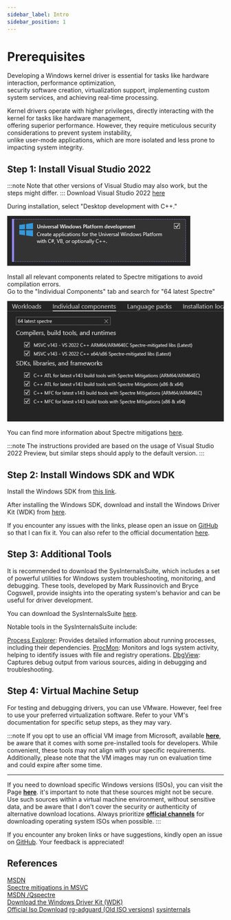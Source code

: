```yaml
---
sidebar_label: Intro
sidebar_position: 1
---
```


# Prerequisites

Developing a Windows kernel driver is essential for tasks like hardware interaction, performance optimization,  
security software creation, virtualization support, implementing custom system services, and achieving real-time processing.  

Kernel drivers operate with higher privileges, directly interacting with the kernel for tasks like hardware management,  
offering superior performance. However, they require meticulous security considerations to prevent system instability,  
unlike user-mode applications, which are more isolated and less prone to impacting system integrity.

## Step 1: Install Visual Studio 2022

:::note
Note that other versions of Visual Studio may also work, but the steps might differ.
:::
Download Visual Studio 2022 [here](https://visualstudio.microsoft.com/de/)

During installation, select "Desktop development with C++."

![Desktop development with C++ in visual studio installer](../../../static/img/windows/kernel/intro/setup_QaWAYCosDU.png)

Install all relevant components related to Spectre mitigations to avoid compilation errors.  
Go to the "Individual Components" tab and search for "64 latest Spectre"

![Individual Components 64 latest spectre](../../../static/img/windows/kernel/intro/setup_nPCCWZdr43.png)

You can find more information about Spectre mitigations [here](https://devblogs.microsoft.com/cppblog/spectre-mitigations-in-msvc/).

:::note
The instructions provided are based on the usage of Visual Studio 2022 Preview, but similar steps should apply to the default version.
:::

## Step 2: Install Windows SDK and WDK

Install the Windows SDK from [this link](https://developer.microsoft.com/ja-jp/windows/downloads/windows-sdk/).

After installing the Windows SDK, download and install the Windows Driver Kit (WDK) from [here](https://download.microsoft.com/download/7/b/f/7bfc8dbe-00cb-47de-b856-70e696ef4f46/wdk/wdksetup.exe).  

If you encounter any issues with the links, please open an issue on [GitHub](https://github.com/Arteiii/arteiii.github.io/issues/new) so that I can fix it. You can also refer to the official documentation [here](https://learn.microsoft.com/ja-jp/windows-hardware/drivers/download-the-wdk).

## Step 3: Additional Tools

It is recommended to download the SysInternalsSuite, which includes a set of powerful utilities for Windows system troubleshooting, monitoring, and debugging. These tools, developed by Mark Russinovich and Bryce Cogswell, provide insights into the operating system's behavior and can be useful for driver development.

You can download the SysInternalsSuite [here](https://learn.microsoft.com/ja-jp/sysinternals/downloads/sysinternals-suite).

Notable tools in the SysInternalsSuite include:

[Process Explorer](https://learn.microsoft.com/en-us/sysinternals/downloads/process-explorer): Provides detailed information about running processes, including their dependencies.
[ProcMon](https://learn.microsoft.com/en-us/sysinternals/downloads/procmon): Monitors and logs system activity, helping to identify issues with file and registry operations.
[DbgView](https://learn.microsoft.com/en-us/sysinternals/downloads/debugview): Captures debug output from various sources, aiding in debugging and troubleshooting.

## Step 4: Virtual Machine Setup

For testing and debugging drivers, you can use VMware. However, feel free to use your preferred virtualization software. Refer to your VM's documentation for specific setup steps, as they may vary.

:::note
If you opt to use an official VM image from Microsoft, available [**here**](https://developer.microsoft.com/en-us/windows/downloads/virtual-machines/), be aware that it comes with some pre-installed tools for developers. While convenient, these tools may not align with your specific requirements. Additionally, please note that the VM images may run on evaluation time and could expire after some time.

---

If you need to download specific Windows versions (ISOs), you can visit the Page [**here**](https://files.rg-adguard.net/version/f0bd8307-d897-ef77-dbd6-216fefbe94c5). it's important to note that these sources might not be secure. Use such sources within a virtual machine environment, without sensitive data, and be aware that I don't cover the security or authenticity of alternative download locations. Always prioritize [**official channels**](https://www.microsoft.com/ja-jp/software-download/windows10) for downloading operating system ISOs when possible.
:::

If you encounter any broken links or have suggestions, kindly open an issue on [GitHub](https://github.com/Arteiii/arteiii.github.io/issues/new). Your feedback is appreciated!

## References

[MSDN](https://learn.microsoft.com/en-us/windows-hardware/drivers/download-the-wdk)  
[Spectre mitigations in MSVC](https://devblogs.microsoft.com/cppblog/spectre-mitigations-in-msvc/)  
[MSDN /Qspectre](https://learn.microsoft.com/en-us/cpp/build/reference/qspectre)  
[Download the Windows Driver Kit (WDK)](https://learn.microsoft.com/en-us/windows-hardware/drivers/download-the-wdk)  
[Official Iso Download](https://www.microsoft.com/ja-jp/software-download/windows10)
[rg-adguard (Old ISO versions)](https://files.rg-adguard.net/version/f0bd8307-d897-ef77-dbd6-216fefbe94c5)
[sysinternals](https://learn.microsoft.com/ja-jp/sysinternals)
